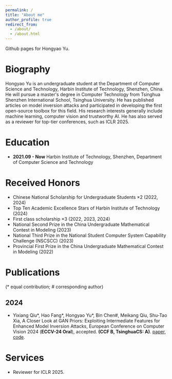 ```yaml
---
permalink: /
title: "About me"
author_profile: true
redirect_from: 
  - /about/
  - /about.html
---
```


Github pages for Hongyao Yu.

# Biography

Hongyao Yu is an undergraduate student at the Department of Computer Science and Technology, Harbin Institute of Technology, Shenzhen, China. He will pursue a master's degree in Computer Technology from Tsinghua Shenzhen International School, Tsinghua University. He has published articles on model inversion attacks and participated in developing the first open-source toolbox for this field. His research interests generally include machine learning, computer vision and trustworthy AI. He has also served as a reviewer for top-tier conferences, such as ICLR 2025.

# Education

- **2021.09 - Now** Harbin Institute of Technology, Shenzhen, Department of Computer Science and Technology

# Received Honors

+ Chinese National Scholarship for Undergraduate Students $\times 2$ (2022, 2024)
+ Top Ten Academic Excellence Stars of Harbin Institute of Technology (2024)
+ First class scholarship $\times 3$ (2022, 2023, 2024)
+ National Second Prize in the China Undergraduate Mathematical Contest in Modeling (2023)
+ National Third Prize in the National Student Computer System Capability Challenge (NSCSCC) (2023)
+ Provincial First Prize in the China Undergraduate Mathematical Contest in Modeling (2022)

# Publications

(* equal contribution; # corresponding author)

## 2024

+ Yixiang Qiu*, Hao Fang*, Hongyao Yu*, Bin Chen#, Meikang Qiu, Shu-Tao Xia, A Closer Look at GAN Priors: Exploiting Intermediate Features for Enhanced Model Inversion Attacks, European Conference on Computer Vision 2024 (**ECCV-24 Oral**), accepted. **(CCF B, TsinghuaCS: A)**. [paper](https://arxiv.org/abs/2407.13863), [code](https://github.com/ffhibnese/Model-Inversion-Attack-ToolBox).

# Services

+ Reviewer for ICLR 2025.